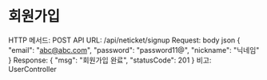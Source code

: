 # 회원가입

HTTP 메서드: POST
API URL: /api/neticket/signup
Request: body json
{
"email": "abc@abc.com",
"password": "password11@",
"nickname": "닉네임"
}
Response: {
    "msg": "회원가입 완료",
    "statusCode": 201
}
비고: UserController
